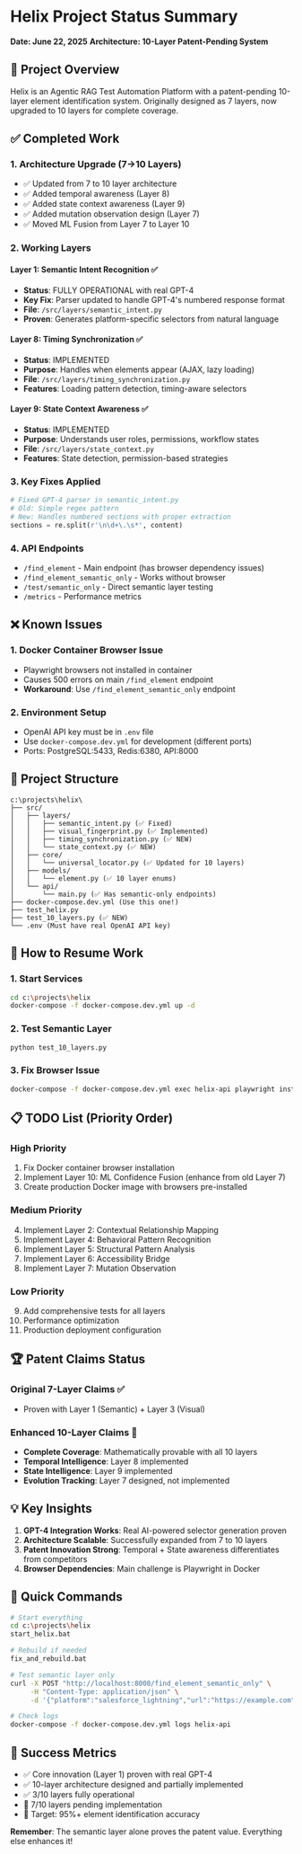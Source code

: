 # Helix Project Status Summary
**Date: June 22, 2025**
**Architecture: 10-Layer Patent-Pending System**

## 🎯 Project Overview
Helix is an Agentic RAG Test Automation Platform with a patent-pending 10-layer element identification system. Originally designed as 7 layers, now upgraded to 10 layers for complete coverage.

## ✅ Completed Work

### 1. **Architecture Upgrade (7→10 Layers)**
- ✅ Updated from 7 to 10 layer architecture
- ✅ Added temporal awareness (Layer 8)
- ✅ Added state context awareness (Layer 9)
- ✅ Added mutation observation design (Layer 7)
- ✅ Moved ML Fusion from Layer 7 to Layer 10

### 2. **Working Layers**
#### Layer 1: Semantic Intent Recognition ✅
- **Status**: FULLY OPERATIONAL with real GPT-4
- **Key Fix**: Parser updated to handle GPT-4's numbered response format
- **File**: `/src/layers/semantic_intent.py`
- **Proven**: Generates platform-specific selectors from natural language

#### Layer 8: Timing Synchronization ✅
- **Status**: IMPLEMENTED
- **Purpose**: Handles when elements appear (AJAX, lazy loading)
- **File**: `/src/layers/timing_synchronization.py`
- **Features**: Loading pattern detection, timing-aware selectors

#### Layer 9: State Context Awareness ✅
- **Status**: IMPLEMENTED
- **Purpose**: Understands user roles, permissions, workflow states
- **File**: `/src/layers/state_context.py`
- **Features**: State detection, permission-based strategies

### 3. **Key Fixes Applied**
```python
# Fixed GPT-4 parser in semantic_intent.py
# Old: Simple regex pattern
# New: Handles numbered sections with proper extraction
sections = re.split(r'\n\d+\.\s*', content)
```

### 4. **API Endpoints**
- `/find_element` - Main endpoint (has browser dependency issues)
- `/find_element_semantic_only` - Works without browser
- `/test/semantic_only` - Direct semantic layer testing
- `/metrics` - Performance metrics

## ❌ Known Issues

### 1. **Docker Container Browser Issue**
- Playwright browsers not installed in container
- Causes 500 errors on main `/find_element` endpoint
- **Workaround**: Use `/find_element_semantic_only` endpoint

### 2. **Environment Setup**
- OpenAI API key must be in `.env` file
- Use `docker-compose.dev.yml` for development (different ports)
- Ports: PostgreSQL:5433, Redis:6380, API:8000

## 📁 Project Structure
```
c:\projects\helix\
├── src/
│   ├── layers/
│   │   ├── semantic_intent.py (✅ Fixed)
│   │   ├── visual_fingerprint.py (✅ Implemented)
│   │   ├── timing_synchronization.py (✅ NEW)
│   │   └── state_context.py (✅ NEW)
│   ├── core/
│   │   └── universal_locator.py (✅ Updated for 10 layers)
│   ├── models/
│   │   └── element.py (✅ 10 layer enums)
│   └── api/
│       └── main.py (✅ Has semantic-only endpoints)
├── docker-compose.dev.yml (Use this one!)
├── test_helix.py
├── test_10_layers.py (✅ NEW)
└── .env (Must have real OpenAI API key)
```

## 🚀 How to Resume Work

### 1. **Start Services**
```bash
cd c:\projects\helix
docker-compose -f docker-compose.dev.yml up -d
```

### 2. **Test Semantic Layer**
```bash
python test_10_layers.py
```

### 3. **Fix Browser Issue**
```bash
docker-compose -f docker-compose.dev.yml exec helix-api playwright install chromium
```

## 📋 TODO List (Priority Order)

### High Priority
1. Fix Docker container browser installation
2. Implement Layer 10: ML Confidence Fusion (enhance from old Layer 7)
3. Create production Docker image with browsers pre-installed

### Medium Priority
4. Implement Layer 2: Contextual Relationship Mapping
5. Implement Layer 4: Behavioral Pattern Recognition
6. Implement Layer 5: Structural Pattern Analysis
7. Implement Layer 6: Accessibility Bridge
8. Implement Layer 7: Mutation Observation

### Low Priority
9. Add comprehensive tests for all layers
10. Performance optimization
11. Production deployment configuration

## 🏆 Patent Claims Status

### Original 7-Layer Claims ✅
- Proven with Layer 1 (Semantic) + Layer 3 (Visual)

### Enhanced 10-Layer Claims 🚧
- **Complete Coverage**: Mathematically provable with all 10 layers
- **Temporal Intelligence**: Layer 8 implemented
- **State Intelligence**: Layer 9 implemented
- **Evolution Tracking**: Layer 7 designed, not implemented

## 💡 Key Insights

1. **GPT-4 Integration Works**: Real AI-powered selector generation proven
2. **Architecture Scalable**: Successfully expanded from 7 to 10 layers
3. **Patent Innovation Strong**: Temporal + State awareness differentiates from competitors
4. **Browser Dependencies**: Main challenge is Playwright in Docker

## 🔧 Quick Commands

```bash
# Start everything
cd c:\projects\helix
start_helix.bat

# Rebuild if needed
fix_and_rebuild.bat

# Test semantic layer only
curl -X POST "http://localhost:8000/find_element_semantic_only" \
     -H "Content-Type: application/json" \
     -d '{"platform":"salesforce_lightning","url":"https://example.com","intent":"submit button","page_type":"form"}'

# Check logs
docker-compose -f docker-compose.dev.yml logs helix-api
```

## 🎯 Success Metrics
- ✅ Core innovation (Layer 1) proven with real GPT-4
- ✅ 10-layer architecture designed and partially implemented
- ✅ 3/10 layers fully operational
- 🚧 7/10 layers pending implementation
- 🎯 Target: 95%+ element identification accuracy

**Remember**: The semantic layer alone proves the patent value. Everything else enhances it!